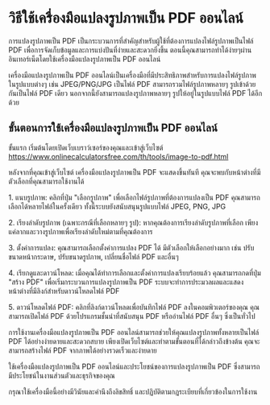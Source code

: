 วิธีใช้เครื่องมือแปลงรูปภาพเป็น PDF ออนไลน์
===========================================

การแปลงรูปภาพเป็น PDF เป็นกระบวนการที่สำคัญสำหรับผู้ใช้ที่ต้องการแปลงไฟล์รูปภาพเป็นไฟล์ PDF เพื่อการจัดเก็บข้อมูลและการแบ่งปันที่ง่ายและสะดวกยิ่งขึ้น ตอนนี้คุณสามารถทำได้ง่ายๆผ่านอินเทอร์เน็ตโดยใช้เครื่องมือแปลงรูปภาพเป็น PDF ออนไลน์

เครื่องมือแปลงรูปภาพเป็น PDF ออนไลน์เป็นเครื่องมือที่มีประสิทธิภาพสำหรับการแปลงไฟล์รูปภาพในรูปแบบต่างๆ เช่น JPEG/PNG/JPG เป็นไฟล์ PDF สามารถรวมไฟล์รูปภาพหลายๆ รูปเข้าด้วยกันเป็นไฟล์ PDF เดียว นอกจากนี้ยังสามารถแปลงรูปภาพหลายๆ รูปให้อยู่ในรูปแบบไฟล์ PDF ได้อีกด้วย

ขั้นตอนการใช้เครื่องมือแปลงรูปภาพเป็น PDF ออนไลน์
-------------------------------------------------

ขั้นแรก เริ่มต้นโดยเปิดเว็บเบราว์เซอร์ของคุณและเข้าสู่เว็บไซต์ <https://www.onlinecalculatorsfree.com/th/tools/image-to-pdf.html>

หลังจากที่คุณเข้าสู่เว็บไซต์ เครื่องมือแปลงรูปภาพเป็น PDF จะแสดงขึ้นทันที คุณจะพบกับหน้าต่างที่มีตัวเลือกที่คุณสามารถใช้งานได้

1\. แนบรูปภาพ: คลิกที่ปุ่ม "เลือกรูปภาพ" เพื่อเลือกไฟล์รูปภาพที่ต้องการแปลงเป็น PDF คุณสามารถเลือกได้หลายไฟล์ในครั้งเดียว ทั้งนี้ระบบยังสนับสนุนรูปแบบไฟล์ JPEG, PNG, JPG

2\. เรียงลำดับรูปภาพ (เฉพาะกรณีที่เลือกหลายๆ รูป): หากคุณต้องการเรียงลำดับรูปภาพที่เลือก เพียงแค่ลากและวางรูปภาพเพื่อเรียงลำดับใหม่ตามที่คุณต้องการ

3\. ตั้งค่าการแปลง: คุณสามารถเลือกตั้งค่าการแปลง PDF ได้ มีตัวเลือกให้เลือกอย่างมาก เช่น ปรับขนาดหน้ากระดาษ, ปรับขนาดรูปภาพ, เปลี่ยนชื่อไฟล์ PDF และอื่นๆ

4\. เรียกดูและดาวน์โหลด: เมื่อคุณได้ทำการเลือกและตั้งค่าการแปลงเรียบร้อยแล้ว คุณสามารถกดที่ปุ่ม "สร้าง PDF" เพื่อเริ่มกระบวนการแปลงรูปภาพเป็น PDF ระบบจะทำการประมวลผลและแสดงหน้าต่างที่มีลิงก์สำหรับดาวน์โหลดไฟล์ PDF

5\. ดาวน์โหลดไฟล์ PDF: คลิกที่ลิงก์ดาวน์โหลดเพื่อบันทึกไฟล์ PDF ลงในคอมพิวเตอร์ของคุณ คุณสามารถเปิดไฟล์ PDF ด้วยโปรแกรมชั้นนำที่สนับสนุน PDF หรืออ่านไฟล์ PDF อื่นๆ ซึ่งเป็นทั่วไป

การใช้งานเครื่องมือแปลงรูปภาพเป็น PDF ออนไลน์สามารถช่วยให้คุณแปลงรูปภาพทั้งหลายเป็นไฟล์ PDF ได้อย่างง่ายดายและสะดวกสบาย เพียงเปิดเว็บไซต์และทำตามขั้นตอนที่ได้กล่าวถึงข้างต้น คุณจะสามารถสร้างไฟล์ PDF จากภาพได้อย่างรวดเร็วและง่ายดาย

ใช้เครื่องมือแปลงรูปภาพเป็น PDF ออนไลน์และประโยชน์ของการแปลงรูปภาพเป็น PDF ซึ่งสามารถมีประโยชน์ในงานส่วนตัวและธุรกิจของคุณ

กรุณาใช้เครื่องมือนี้อย่างมีวินัยและคำนึงถึงลิขสิทธิ์ และปฏิบัติตามกฎระเบียบที่เกี่ยวข้องในการใช้งาน